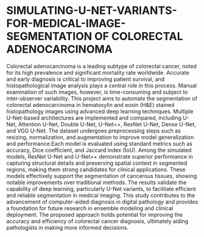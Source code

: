 # SIMULATING-U-NET-VARIANTS-FOR-MEDICAL-IMAGE-SEGMENTATION  OF COLORECTAL ADENOCARCINOMA
Colorectal adenocarcinoma is a leading subtype of colorectal cancer, noted for its 
high prevalence and significant mortality rate worldwide. Accurate and early 
diagnosis is critical to improving patient survival, and histopathological image 
analysis plays a central role in this process. Manual examination of such images, 
however, is time-consuming and subject to inter-observer variability. This project 
aims to automate the segmentation of colorectal adenocarcinoma in hematoxylin 
and eosin (H&E) stained histopathology images using advanced deep learning 
techniques. Multiple U-Net-based architectures are implemented and compared, 
including U-Net, Attention U-Net, Double U-Net, U-Net++, ResNet U-Net, Dense 
U-Net, and VGG U-Net. The dataset undergoes preprocessing steps such as 
resizing, normalization, and augmentation to improve model generalization and 
performance.Each model is evaluated using standard metrics such as accuracy, 
Dice coefficient, and Jaccard index (IoU). Among the simulated models, ResNet 
U-Net and U-Net++ demonstrate superior performance in capturing structural 
details and preserving spatial context in segmented regions, making them strong 
candidates for clinical applications. These models effectively support the 
segmentation of cancerous tissues, showing notable improvements over traditional 
methods. The results validate the capability of deep learning, particularly U-Net 
variants, to facilitate efficient and reliable segmentation in medical imaging. This 
study contributes to the advancement of computer-aided diagnosis in digital 
pathology and provides a foundation for future research in ensemble modeling and 
clinical deployment. The proposed approach holds potential for improving the 
accuracy and efficiency of colorectal cancer diagnosis, ultimately aiding 
pathologists in making more informed decisions. 

